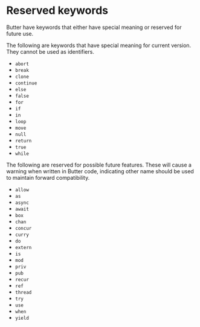 # Reserved keywords

Butter have keywords that either have special meaning or reserved for future use.

The following are keywords that have special meaning for current version. They cannot be used as identifiers.

- `abort`
- `break`
- `clone`
- `continue`
- `else`
- `false`
- `for`
- `if`
- `in`
- `loop`
- `move`
- `null`
- `return`
- `true`
- `while`

The following are reserved for possible future features. These will cause a warning when written in Butter code, indicating other name should be used to maintain forward compatibility.

- `allow`
- `as`
- `async`
- `await`
- `box`
- `chan`
- `concur`
- `curry`
- `do`
- `extern`
- `is`
- `mod`
- `priv`
- `pub`
- `recur`
- `ref`
- `thread`
- `try`
- `use`
- `when`
- `yield`
